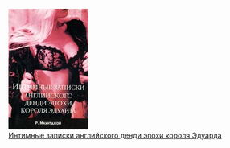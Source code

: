 ![](Интимные%20записки%20английского%20денди%20эпохи%20короля%20Эдуарда.jpg)  
[Интимные записки английского денди эпохи короля Эдуарда](Интимные%20записки%20английского%20денди%20эпохи%20короля%20Эдуарда)

